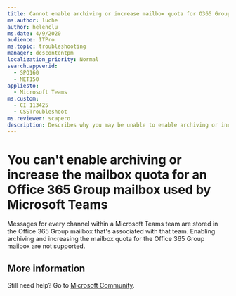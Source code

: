 ```yaml
---
title: Cannot enable archiving or increase mailbox quota for O365 Group mailboxes
ms.author: luche
author: helenclu
ms.date: 4/9/2020
audience: ITPro
ms.topic: troubleshooting
manager: dcscontentpm
localization_priority: Normal
search.appverid: 
  - SPO160
  - MET150
appliesto: 
  - Microsoft Teams
ms.custom: 
  - CI 113425
  - CSSTroubleshoot
ms.reviewer: scapero
description: Describes why you may be unable to enable archiving or increase quota for Group mailboxes in Teams.
---
```


# You can't enable archiving or increase the mailbox quota for an Office 365 Group mailbox used by Microsoft Teams

Messages for every channel within a Microsoft Teams team are stored in the Office 365 Group mailbox that's associated with that team. Enabling archiving and increasing the mailbox quota for the Office 365 Group mailbox are not supported.

## More information

Still need help? Go to [Microsoft Community](https://answers.microsoft.com/).
